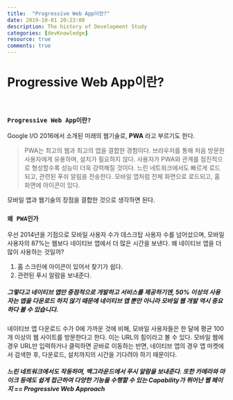 ```yaml
---
title:  "Progressive Web App이란?"
date: 2019-10-01 20:23:00
description: The history of Development Study
categories: [devKnowledge]
resource: true
comments: true
---
```

# Progressive Web App이란?
<br>

### `Progressive Web App이란?`
Google I/O 2016에서 소개된 미래의 웹기술로, **PWA** 라고 부르기도 한다. <br>
>PWA는 최고의 웹과 최고의 앱을 결합한 경험이다. 브라우저를 통해 처음 방문한 사용자에게 유용하며, 설치가 필요하지 않다. 사용자가 PWA와 관계를 점진적으로 형성할수록 성능이 더욱 강력해질 것이다. 느린 네트워크에서도 빠르게 로드되고, 관련된 푸쉬 알림을 전송한다. 모바일 앱처럼 전체 화면으로 로드되고, 홈 화면에 아이콘이 있다.

모바일 앱과 웹기술의 장점을 결합한 것으로 생각하면 된다. <br>

### `왜 PWA인가`
우선 2014년을 기점으로 모바일 사용자 수가 데스크탑 사용자 수를 넘어섰으며, 모바일 사용자의 87%는 웹보다 네이티브 앱에서 더 많은 시간을 보낸다.
왜 네이티브 앱을 더 많이 사용하는 것일까?
1. 홈 스크린에 아이콘이 있어서 찾기가 쉽다.
2. 관련된 푸시 알람을 보내준다.

##### 그렇다고 네이티브 앱만 중점적으로 개발하고 서비스를 제공하기엔, 50% 이상의 사용자는 앱을 다운로드 하지 않기 때문에 네이티브 앱 뿐만 아니라 모바일 웹 개발 역시 중요하다 볼 수 있습니다.

네이티브 앱 다운로드 수가 0에 가까운 것에 비해, 모바일 사용자들은 한 달에 평균 100개 이상의 웹 사이트를 방문한다고 한다. 이는 URL의 힘이라고 볼 수 있다. 모바일 웹에 경우 URL만 입력하거나 클릭하면 곧바로 이동하는 반면, 네이티브 앱의 경우 앱 마켓에서 검색한 후, 다운로드, 설치까지의 시간을 기다려야 하기 때문이다.

##### 느린 네트워크에서도 작동하며, 백그라운드에서 푸시 알람을 보내준다. 또한 카메라와 마이크 등에도 쉽게 접근하여 다양한 기능을 수행할 수 있는 Capability가 뛰어난 웹 페이지 == Progressive Web Approach
